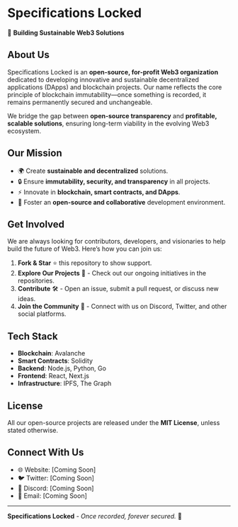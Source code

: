 # Specifications Locked

🚀 **Building Sustainable Web3 Solutions**

## About Us
Specifications Locked is an **open-source, for-profit Web3 organization** dedicated to developing innovative and sustainable decentralized applications (DApps) and blockchain projects. Our name reflects the core principle of blockchain immutability—once something is recorded, it remains permanently secured and unchangeable.

We bridge the gap between **open-source transparency** and **profitable, scalable solutions**, ensuring long-term viability in the evolving Web3 ecosystem.

## Our Mission
- 🌍 Create **sustainable and decentralized** solutions.
- 🔒 Ensure **immutability, security, and transparency** in all projects.
- ⚡ Innovate in **blockchain, smart contracts, and DApps**.
- 🤝 Foster an **open-source and collaborative** development environment.

## Get Involved
We are always looking for contributors, developers, and visionaries to help build the future of Web3. Here’s how you can join us:

1. **Fork & Star** ⭐ this repository to show support.
2. **Explore Our Projects** 🚀 - Check out our ongoing initiatives in the repositories.
3. **Contribute** 🛠️ - Open an issue, submit a pull request, or discuss new ideas.
4. **Join the Community** 🤝 - Connect with us on Discord, Twitter, and other social platforms.

## Tech Stack
- **Blockchain**: Avalanche
- **Smart Contracts**: Solidity
- **Backend**: Node.js, Python, Go
- **Frontend**: React, Next.js
- **Infrastructure**: IPFS, The Graph

## License
All our open-source projects are released under the **MIT License**, unless stated otherwise.

## Connect With Us
- 🌐 Website: [Coming Soon]
- 🐦 Twitter: [Coming Soon]
- 💬 Discord: [Coming Soon]
- 📧 Email: [Coming Soon]

---

**Specifications Locked** - *Once recorded, forever secured.* 🔐


<!--

**Here are some ideas to get you started:**

🙋‍♀️ A short introduction - what is your organization all about?
🌈 Contribution guidelines - how can the community get involved?
👩‍💻 Useful resources - where can the community find your docs? Is there anything else the community should know?
🍿 Fun facts - what does your team eat for breakfast?
🧙 Remember, you can do mighty things with the power of [Markdown](https://docs.github.com/github/writing-on-github/getting-started-with-writing-and-formatting-on-github/basic-writing-and-formatting-syntax)
-->
